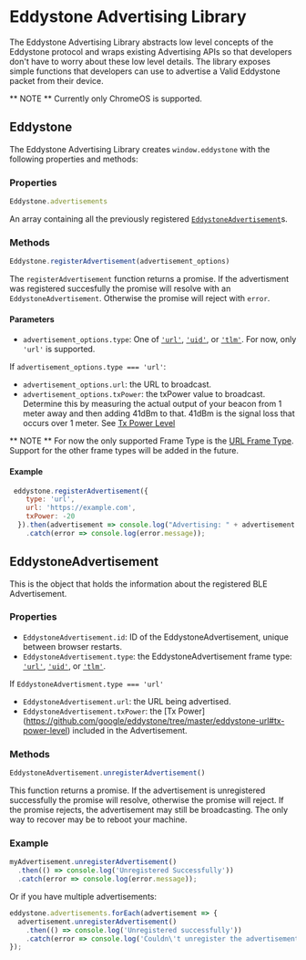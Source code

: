 # Eddystone Advertising Library

The Eddystone Advertising Library abstracts low level concepts of the Eddystone
protocol and wraps existing Advertising APIs so that developers don't have to
worry about these low level details. The library exposes simple functions that
developers can use to advertise a Valid Eddystone packet from their device.

** NOTE ** Currently only ChromeOS is supported.

## Eddystone
The Eddystone Advertising Library creates `window.eddystone` with the following
properties and methods:

### Properties
```javascript
Eddystone.advertisements
```
An array containing all the previously registered [`EddystoneAdvertisement`](#eddystoneadvertisement)s.

### Methods
```javascript
Eddystone.registerAdvertisement(advertisement_options)
```

The `registerAdvertisement` function returns a promise. If the advertisment was
registered succesfully the promise will resolve with an
`EddystoneAdvertisement`. Otherwise the promise will reject with `error`.

#### Parameters
* `advertisement_options.type`: One of
  [`'url'`](https://github.com/google/eddystone/tree/master/eddystone-url),
  [`'uid'`](https://github.com/google/eddystone/tree/master/eddystone-uid), or
  [`'tlm'`](https://github.com/google/eddystone/tree/master/eddystone-tlm).
  For now, only `'url'` is supported.

If `advertisement_options.type === 'url'`:
* `advertisement_options.url`: the URL to broadcast.
* `advertisement_options.txPower`: the txPower value to broadcast.
   Determine this by measuring the actual output of your beacon from 1 meter
   away and then adding 41dBm to that. 41dBm is the signal loss that occurs over
   1 meter. See [Tx Power Level](https://github.com/google/eddystone/tree/master/eddystone-url#tx-power-level)

** NOTE ** For now the only supported Frame Type is the
[URL Frame Type](https://github.com/google/eddystone/tree/master/eddystone-url).
Support for the other frame types will be added in the future.

#### Example
```javascript
 eddystone.registerAdvertisement({
    type: 'url',
    url: 'https://example.com',
    txPower: -20
  }).then(advertisement => console.log("Advertising: " + advertisement.url))
    .catch(error => console.log(error.message));
```

## EddystoneAdvertisement
This is the object that holds the information about the registered BLE
Advertisement.

### Properties
* `EddystoneAdvertisement.id`: ID of the EddystoneAdvertisement, unique between
browser restarts.
* `EddystoneAdvertisement.type`: the EddystoneAdvertisement frame type:
  [`'url'`](https://github.com/google/eddystone/tree/master/eddystone-url),
  [`'uid'`](https://github.com/google/eddystone/tree/master/eddystone-uid), or
  [`'tlm'`](https://github.com/google/eddystone/tree/master/eddystone-tlm).

If `EddystoneAdvertisment.type === 'url'`
* `EddystoneAdvertisement.url`: the URL being advertised.
* `EddystoneAdvertisement.txPower`: the [Tx Power]
  (https://github.com/google/eddystone/tree/master/eddystone-url#tx-power-level)
  included in the Advertisement.

### Methods
```javascript
EddystoneAdvertisement.unregisterAdvertisement()
```

This function returns a promise. If the advertisement is unregistered
successfully the promise will resolve, otherwise the promise will reject. If the
promise rejects, the advertisement may still be broadcasting. The only way to
recover may be to reboot your machine.

### Example
```javascript
myAdvertisement.unregisterAdvertisement()
  .then(() => console.log('Unregistered Successfully'))
  .catch(error => console.log(error.message));
```
Or if you have multiple advertisements:
```javascript
eddystone.advertisements.forEach(advertisement => {
  advertisement.unregisterAdvertisement()
    .then(() => console.log('Unregistered successfully'))
    .catch(error => console.log('Couldn\'t unregister the advertisement'));
});